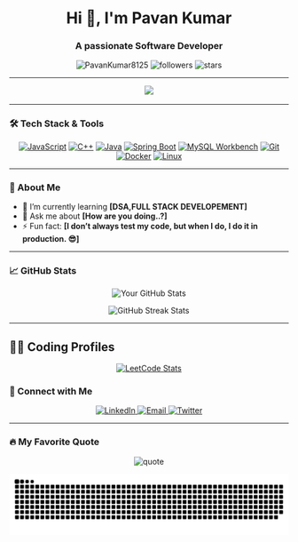 <h1 align="center">Hi 👋, I'm Pavan Kumar </h1>
<h3 align="center">A passionate Software Developer </h3>

<p align="center">
  <img src="https://komarev.com/ghpvc/?username=PavanKumar8125&label=Profile%20views&color=0e75b6&style=flat" alt="PavanKumar8125" />
  <img src="https://img.shields.io/github/followers/PavanKumar8125?label=Followers" alt="followers" />
  <img src="https://img.shields.io/github/stars/PavanKumar8125?label=Stars" alt="stars" />
</p>

---

<p align="center">
  <img src="https://media.giphy.com/media/qgQUggAC3Pfv687qPC/giphy.gif" width="400" />
</p>



---

### 🛠 Tech Stack & Tools

<p align="center">
  <a href="#"><img src="https://img.icons8.com/color/48/000000/javascript.png" alt="JavaScript" /></a>
  <a href="#"><img src="https://img.icons8.com/color/48/000000/c-plus-plus-logo.png" alt="C++" /></a>
  <a href="#"><img src="https://img.icons8.com/color/48/000000/java-coffee-cup-logo.png" alt="Java" /></a>
  <a href="#"><img src="https://img.icons8.com/color/48/000000/spring-logo.png" alt="Spring Boot" /></a>
 <a href="#"><img src="https://img.icons8.com/ios-filled/50/4479A1/mysql-logo.png" alt="MySQL Workbench" /></a>
  <a href="#"><img src="https://img.icons8.com/color/48/000000/git.png" alt="Git" /></a>
  <a href="#"><img src="https://img.icons8.com/color/48/000000/docker.png" alt="Docker" /></a>
  <a href="#"><img src="https://img.icons8.com/color/48/000000/linux.png" alt="Linux" /></a>
</p>

---

### 🚀 About Me

- 🌱 I’m currently learning **[DSA,FULL STACK DEVELOPEMENT]**
- 💬 Ask me about **[How are you doing..?]**
- ⚡ Fun fact: **[I don’t always test my code, but when I do, I do it in production. 😎]**

---

### 📈 GitHub Stats

<p align="center">
  <img src="https://github-readme-stats.vercel.app/api?username=PavanKumar8125&show_icons=true&theme=radical" alt="Your GitHub Stats" />
</p>

<p align="center">
  <img src="https://github-readme-streak-stats.herokuapp.com/?user=PavanKumar8125&theme=radical" alt="GitHub Streak Stats" />
</p>

---

## 👨‍💻 Coding Profiles

<div align="center">
  <!-- LeetCode Card -->
  <a href="https://leetcode.com/nasinapavan675/">
    <img width="45%" src="https://leetcard.jacoblin.cool/neerajsahu14?theme=dark&font=Adamina&ext=contest" alt="LeetCode Stats"/>
  </a>
</div>

### 🔗 Connect with Me

<p align="center">
  <a href="https://www.linkedin.com/in/pavankumar8125/" target="_blank">
    <img src="https://img.icons8.com/color/48/000000/linkedin.png" alt="LinkedIn"/>
  </a>
  <a href="mailto:nasinapavan675@gmail.com" target="_blank">
    <img src="https://img.icons8.com/color/48/000000/gmail-new.png" alt="Email"/>
  </a>
  <a href="https://twitter.com/Mr_Pavan_kumar_" target="_blank">
    <img src="https://img.icons8.com/color/48/000000/twitter.png" alt="Twitter"/>
  </a>
</p>

---

### 🔥 My Favorite Quote

<p align="center">
  <img src="https://quotes-github-readme.vercel.app/api?type=horizontal&theme=dracula" alt="quote">
</p>


<p align="center">
  <img src="https://raw.githubusercontent.com/platane/snk/output/github-contribution-grid-snake.svg" alt="Snake animation"/>
</p>




